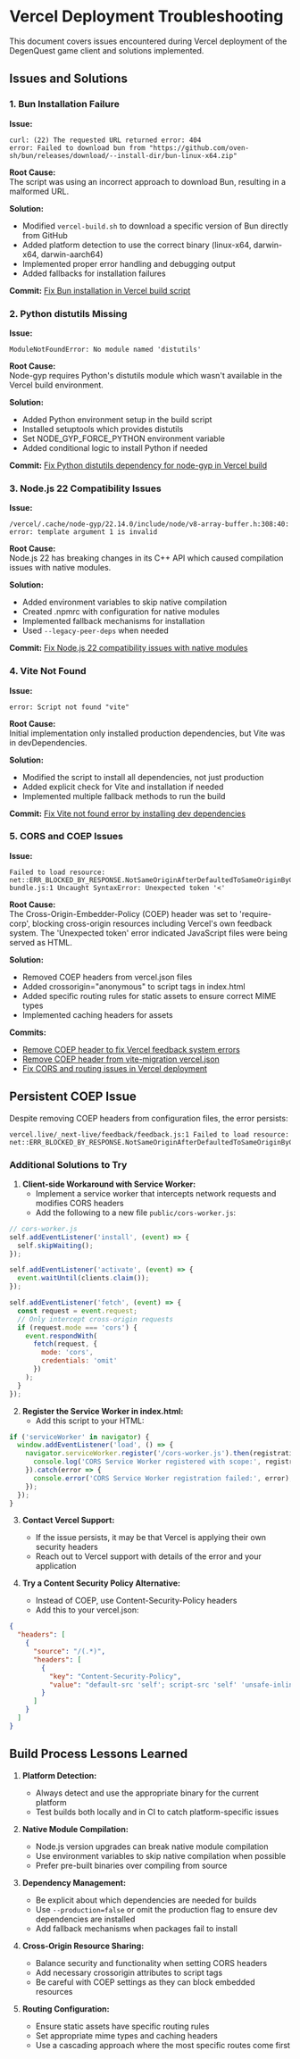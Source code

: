 # Vercel Deployment Troubleshooting

This document covers issues encountered during Vercel deployment of the DegenQuest game client and solutions implemented.

## Issues and Solutions

### 1. Bun Installation Failure

**Issue:** 
```
curl: (22) The requested URL returned error: 404
error: Failed to download bun from "https://github.com/oven-sh/bun/releases/download/--install-dir/bun-linux-x64.zip"
```

**Root Cause:**  
The script was using an incorrect approach to download Bun, resulting in a malformed URL.

**Solution:**
- Modified `vercel-build.sh` to download a specific version of Bun directly from GitHub
- Added platform detection to use the correct binary (linux-x64, darwin-x64, darwin-aarch64)
- Implemented proper error handling and debugging output
- Added fallbacks for installation failures

**Commit:** [Fix Bun installation in Vercel build script](https://github.com/Degenerate-Laboratories/DegenQuest-v2/commit/94c8ed8)

### 2. Python distutils Missing

**Issue:**
```
ModuleNotFoundError: No module named 'distutils'
```

**Root Cause:**  
Node-gyp requires Python's distutils module which wasn't available in the Vercel build environment.

**Solution:**
- Added Python environment setup in the build script
- Installed setuptools which provides distutils
- Set NODE_GYP_FORCE_PYTHON environment variable
- Added conditional logic to install Python if needed

**Commit:** [Fix Python distutils dependency for node-gyp in Vercel build](https://github.com/Degenerate-Laboratories/DegenQuest-v2/commit/84e5410)

### 3. Node.js 22 Compatibility Issues

**Issue:**
```
/vercel/.cache/node-gyp/22.14.0/include/node/v8-array-buffer.h:308:40: error: template argument 1 is invalid
```

**Root Cause:**  
Node.js 22 has breaking changes in its C++ API which caused compilation issues with native modules.

**Solution:**
- Added environment variables to skip native compilation
- Created .npmrc with configuration for native modules
- Implemented fallback mechanisms for installation
- Used `--legacy-peer-deps` when needed

**Commit:** [Fix Node.js 22 compatibility issues with native modules](https://github.com/Degenerate-Laboratories/DegenQuest-v2/commit/7c6e96d)

### 4. Vite Not Found

**Issue:**
```
error: Script not found "vite"
```

**Root Cause:**  
Initial implementation only installed production dependencies, but Vite was in devDependencies.

**Solution:**
- Modified the script to install all dependencies, not just production
- Added explicit check for Vite and installation if needed
- Implemented multiple fallback methods to run the build

**Commit:** [Fix Vite not found error by installing dev dependencies](https://github.com/Degenerate-Laboratories/DegenQuest-v2/commit/b4d3906)

### 5. CORS and COEP Issues

**Issue:**
```
Failed to load resource: net::ERR_BLOCKED_BY_RESPONSE.NotSameOriginAfterDefaultedToSameOriginByCoep
bundle.js:1 Uncaught SyntaxError: Unexpected token '<'
```

**Root Cause:**  
The Cross-Origin-Embedder-Policy (COEP) header was set to 'require-corp', blocking cross-origin resources including Vercel's own feedback system. The 'Unexpected token' error indicated JavaScript files were being served as HTML.

**Solution:**
- Removed COEP headers from vercel.json files
- Added crossorigin="anonymous" to script tags in index.html
- Added specific routing rules for static assets to ensure correct MIME types
- Implemented caching headers for assets

**Commits:** 
- [Remove COEP header to fix Vercel feedback system errors](https://github.com/Degenerate-Laboratories/DegenQuest-v2/commit/1fa6a84)
- [Remove COEP header from vite-migration vercel.json](https://github.com/Degenerate-Laboratories/DegenQuest-v2/commit/081a658)
- [Fix CORS and routing issues in Vercel deployment](https://github.com/Degenerate-Laboratories/DegenQuest-v2/commit/c28f864)

## Persistent COEP Issue

Despite removing COEP headers from configuration files, the error persists:
```
vercel.live/_next-live/feedback/feedback.js:1 Failed to load resource: net::ERR_BLOCKED_BY_RESPONSE.NotSameOriginAfterDefaultedToSameOriginByCoep
```

### Additional Solutions to Try

1. **Client-side Workaround with Service Worker:**
   - Implement a service worker that intercepts network requests and modifies CORS headers
   - Add the following to a new file `public/cors-worker.js`:

```javascript
// cors-worker.js
self.addEventListener('install', (event) => {
  self.skipWaiting();
});

self.addEventListener('activate', (event) => {
  event.waitUntil(clients.claim());
});

self.addEventListener('fetch', (event) => {
  const request = event.request;
  // Only intercept cross-origin requests
  if (request.mode === 'cors') {
    event.respondWith(
      fetch(request, { 
        mode: 'cors',
        credentials: 'omit'
      })
    );
  }
});
```

2. **Register the Service Worker in index.html:**
   - Add this script to your HTML:

```javascript
if ('serviceWorker' in navigator) {
  window.addEventListener('load', () => {
    navigator.serviceWorker.register('/cors-worker.js').then(registration => {
      console.log('CORS Service Worker registered with scope:', registration.scope);
    }).catch(error => {
      console.error('CORS Service Worker registration failed:', error);
    });
  });
}
```

3. **Contact Vercel Support:**
   - If the issue persists, it may be that Vercel is applying their own security headers
   - Reach out to Vercel support with details of the error and your application

4. **Try a Content Security Policy Alternative:**
   - Instead of COEP, use Content-Security-Policy headers
   - Add this to your vercel.json:

```json
{
  "headers": [
    {
      "source": "/(.*)",
      "headers": [
        {
          "key": "Content-Security-Policy",
          "value": "default-src 'self'; script-src 'self' 'unsafe-inline' 'unsafe-eval' https://vercel.live; connect-src 'self' https://vercel.live; img-src 'self' data:; style-src 'self' 'unsafe-inline'; font-src 'self'"
        }
      ]
    }
  ]
}
```

## Build Process Lessons Learned

1. **Platform Detection:**
   - Always detect and use the appropriate binary for the current platform
   - Test builds both locally and in CI to catch platform-specific issues

2. **Native Module Compilation:**
   - Node.js version upgrades can break native module compilation
   - Use environment variables to skip native compilation when possible
   - Prefer pre-built binaries over compiling from source

3. **Dependency Management:**
   - Be explicit about which dependencies are needed for builds
   - Use `--production=false` or omit the production flag to ensure dev dependencies are installed
   - Add fallback mechanisms when packages fail to install

4. **Cross-Origin Resource Sharing:**
   - Balance security and functionality when setting CORS headers
   - Add necessary crossorigin attributes to script tags
   - Be careful with COEP settings as they can block embedded resources

5. **Routing Configuration:**
   - Ensure static assets have specific routing rules
   - Set appropriate mime types and caching headers
   - Use a cascading approach where the most specific routes come first 